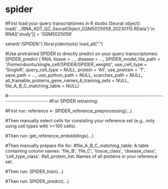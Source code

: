 # spider
#First load your query transcriptomes in R studio (Seurat object):
load('.../RNA_ADT_QC_SeuratObject_GSM5025059_20230115.RData') \n
RNA[['study']] = 'GSM5025059' 

setwd('/SPIDER/')
library(devtools)
load_all(".")

#Use pretrained SPIDER to directly predict on your query transcriptomes:
SPIDER_predict (           RNA, 
                           tissue = ..., 
                           disease = ..., 
                           SPIDER_model_file_path = '/home/ubuntu/single_cell/SPIDER/SPIDER_weight/',
                           use_cell_type = 'SingleR', 
                           query_cell_type = NULL,
                           protein = 'All', 
                           use_pretrain = 'T',
                           save_path = ...,
                           use_python_path = NULL,
                           scarches_path = NULL,
                           all_trainable_proteins_gene_names_6_training_sets = NULL,
                           file_A_B_C_matching_table = NULL)

#-------------------------------------------------------------------------------------------------
#For SPIDER retraining: 

#First run: reference <- SPIDER_reference_preprocessing(...)

#Then manually select cells for consisting your reference set (e.g., only using cell types with >=100 cells).

#Then run: get_reference_embeddings(...)

#Then manually prepare file for:
#file_A_B_C_matching_table: A table containing column names: 'file_B', 'file_C', 'tissue_class', 'disease_class', 'cell_type_class'.
#all_protein_list: Names of all proteins in your reference set.

#Then run: SPIDER_train(...)

#Then run: SPIDER_predict(...)

